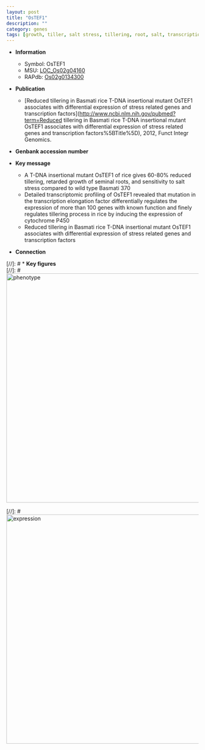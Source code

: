 ```yaml
---
layout: post
title: "OsTEF1"
description: ""
category: genes
tags: [growth, tiller, salt stress, tillering, root, salt, transcription factor]
---
```


* **Information**  
    + Symbol: OsTEF1  
    + MSU: [LOC_Os02g04160](http://rice.plantbiology.msu.edu/cgi-bin/ORF_infopage.cgi?orf=LOC_Os02g04160)  
    + RAPdb: [Os02g0134300](http://rapdb.dna.affrc.go.jp/viewer/gbrowse_details/irgsp1?name=Os02g0134300)  

* **Publication**  
    + [Reduced tillering in Basmati rice T-DNA insertional mutant OsTEF1 associates with differential expression of stress related genes and transcription factors](http://www.ncbi.nlm.nih.gov/pubmed?term=Reduced tillering in Basmati rice T-DNA insertional mutant OsTEF1 associates with differential expression of stress related genes and transcription factors%5BTitle%5D), 2012, Funct Integr Genomics.

* **Genbank accession number**  

* **Key message**  
    + A T-DNA insertional mutant OsTEF1 of rice gives 60-80% reduced tillering, retarded growth of seminal roots, and sensitivity to salt stress compared to wild type Basmati 370
    + Detailed transcriptomic profiling of OsTEF1 revealed that mutation in the transcription elongation factor differentially regulates the expression of more than 100 genes with known function and finely regulates tillering process in rice by inducing the expression of cytochrome P450
    + Reduced tillering in Basmati rice T-DNA insertional mutant OsTEF1 associates with differential expression of stress related genes and transcription factors

* **Connection**  

[//]: # * **Key figures**  
[//]: # <img src="http://funRiceGenes.github.io/images/OsTEF1.pheno.png" alt="phenotype"  style="width: 600px;"/>

[//]: # <img src="http://funRiceGenes.github.io/images/OsTEF1.exp.png" alt="expression"  style="width: 600px;"/>


